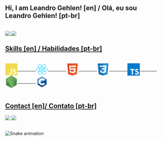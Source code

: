 ## Hi, I am Leandro Gehlen! [en] / Olá, eu sou Leandro Gehlen! [pt-br]
</br>

 <div>
  <a href="https://github.com/leandro-gehlen">
   <img align="center" height="170" src="https://github-readme-stats.vercel.app/api/top-langs/?username=leandro-gehlen&layout=compact&langs_count=16&theme=dracula"/>
  <img align="center" src="https://github-readme-stats.vercel.app/api?username=leandro-gehlen&show_icons=true&theme=dracula&include_all_commits=true&count_private=true&hide=issues"/>
</div>
 
 ## Skills [en] / Habilidades [pt-br]
<div style="display: inline_block"><br>
  <img height="40" align="center" alt="leandro-gehlen-Js" height="30" width="40" src="https://raw.githubusercontent.com/devicons/devicon/master/icons/javascript/javascript-plain.svg">
 &nbsp;&nbsp;&nbsp;&nbsp;&nbsp;&nbsp;&nbsp;&nbsp;&nbsp;&nbsp;&nbsp;&nbsp;&nbsp;
  <img height="40" align="center" alt="leandro-gehlen-React" height="30" width="40" src="https://raw.githubusercontent.com/devicons/devicon/master/icons/react/react-original.svg">
 &nbsp;&nbsp;&nbsp;&nbsp;&nbsp;&nbsp;&nbsp;&nbsp;&nbsp;&nbsp;&nbsp;&nbsp;&nbsp;
  <img height="40" align="center" alt="leandro-gehlen-HTML" height="30" width="40" src="https://raw.githubusercontent.com/devicons/devicon/master/icons/html5/html5-original.svg">
 &nbsp;&nbsp;&nbsp;&nbsp;&nbsp;&nbsp;&nbsp;&nbsp;&nbsp;&nbsp;&nbsp;&nbsp;&nbsp;
  <img height="40" align="center" alt="leandro-gehlen-CSS" height="30" width="40" src="https://raw.githubusercontent.com/devicons/devicon/master/icons/css3/css3-original.svg">
   &nbsp;&nbsp;&nbsp;&nbsp;&nbsp;&nbsp;&nbsp;&nbsp;&nbsp;&nbsp;&nbsp;&nbsp;&nbsp;
  <img height="40" align="center" alt="leandro-gehlen-CSS" height="30" width="40" src="https://raw.githubusercontent.com/github/explore/80688e429a7d4ef2fca1e82350fe8e3517d3494d/topics/typescript/typescript.png">
   &nbsp;&nbsp;&nbsp;&nbsp;&nbsp;&nbsp;&nbsp;&nbsp;&nbsp;&nbsp;&nbsp;&nbsp;&nbsp;
  <img height="40" align="center" alt="leandro-gehlen-CSS" height="30" width="40" src="https://raw.githubusercontent.com/github/explore/80688e429a7d4ef2fca1e82350fe8e3517d3494d/topics/nodejs/nodejs.png">
   &nbsp;&nbsp;&nbsp;&nbsp;&nbsp;&nbsp;&nbsp;&nbsp;&nbsp;&nbsp;&nbsp;&nbsp;&nbsp;
  <img height="40" align="center" alt="leandro-gehlen-CSS" height="30" width="40" src="https://raw.githubusercontent.com/github/explore/f3e22f0dca2be955676bc70d6214b95b13354ee8/topics/c/c.png">

</div>
  
</br>

## Contact [en]/ Contato [pt-br]
<div> 
  <a href="https://www.linkedin.com/in/leandro-gehlen-61159738/" target="_blank"><img src="https://img.shields.io/badge/-LinkedIn-%230077B5?style=for-the-badge&logo=linkedin&logoColor=white" target="_blank"></a> 
  <a href = "mailto: legedeveloper@gmail.com"><img src="https://img.shields.io/badge/-Gmail-%23333?style=for-the-badge&logo=gmail&logoColor=white" target="_blank"></a>
 </br>
</br>
 
  ![Snake animation](https://github.com/eagrundy/eagrundy/blob/output/github-contribution-grid-snake.svg)
 
</div>
